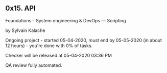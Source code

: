 0x15. API
-----------------------------------------------------------------------------
 Foundations - System engineering & DevOps ― Scripting

 by Sylvain Kalache

 Ongoing project - started 05-04-2020, must end by 05-05-2020 (in about 12 hours) - you're done with 0% of tasks.

 Checker will be released at 05-04-2020 03:36 PM

 QA review fully automated.